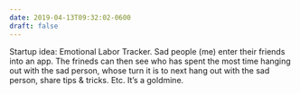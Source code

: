 ```yaml
---
date: 2019-04-13T09:32:02-0600
draft: false
---
```


Startup idea: Emotional Labor Tracker. Sad people (me) enter their friends into an app. The frineds can then see who has spent the most time hanging out with the sad person, whose turn it is to next hang out with the sad person, share tips & tricks. Etc. It’s a goldmine.

